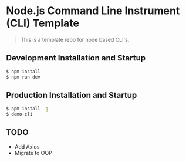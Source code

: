 # Node.js Command Line Instrument (CLI) Template

> This is a template repo for node based CLI's.

## Development Installation and Startup

``` bash
$ npm install
$ npm run dev
```

## Production Installation and Startup

``` bash
$ npm install -g
$ demo-cli
```

## TODO
- Add Axios
- Migrate to OOP